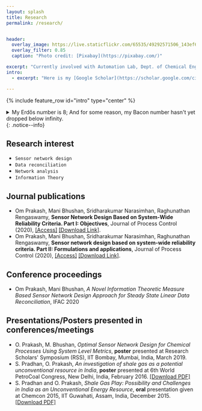 ```yaml
---
layout: splash
title: Research
permalink: /research/


header:
  overlay_image: https://live.staticflickr.com/65535/49292571506_143ef68920_o.jpg #https://live.staticflickr.com/65535/49292154623_228b176860_o.jpg
  overlay_filter: 0.85
  caption: "Photo credit: [Pixabay](https://pixabay.com/)"

excerpt: "Currently involved with Automation Lab, Dept. of Chemical Engineering, IIT Bombay, India"
intro: 
  - excerpt: "Here is my [Google Scholar](https://scholar.google.com/citations?hl=en&user=B0GS6lsAAAAJ) and [ResearchGate](https://www.researchgate.net/profile/Om_Prakash120) profile."

---
```

{% include feature_row id="intro" type="center" %}

<details><summary> <i class="fas fa-plus-circle"></i> My Erdős number is 8; And for some reason, my Bacon number hasn't yet dropped below infinity.</summary>
<p>
Om Prakash -> Mani Bhushan -> Sharad Bhartiya -> Paluri S. V. Nataraj -> Paresh M. Date -> Gautam Mitra -> Gregory Z. Gutin -> Noga Alon -> Paul Erdős
</p>
</details>
{: .notice--info}

## Research interest
- `Sensor network design`
- `Data reconciliation`
- `Network analysis`
- `Information Theory`

## Journal publications
- Om Prakash, Mani Bhushan, Sridharakumar Narasimhan, Raghunathan Rengaswamy, **Sensor Network Design Based on System-Wide Reliability Criteria. Part I: Objectives**, Journal of Process Control (2020), [[Access]](https://authors.elsevier.com/c/1bavY_Lpm1xWIu) [[Download Link]](https://doi.org/10.1016/j.jprocont.2020.07.007).
- Om Prakash, Mani Bhushan, Sridharakumar Narasimhan, Raghunathan Rengaswamy, **Sensor network design based on system-wide reliability criteria. Part II: Formulations and applications**, Journal of Process Control (2020), [[Access]](https://authors.elsevier.com/c/1bSYD3Q5WJJ2xV) [[Download Link]](https://doi.org/10.1016/j.jprocont.2020.07.004).


## Conference proceedings
- Om Prakash, Mani Bhushan, *A Novel Information Theoretic Measure Based Sensor Network Design Approach for Steady State Linear Data Reconciliation*, IFAC 2020

## Presentations/Posters presented in conferences/meetings
- O. Prakash, M. Bhushan, *Optimal Sensor Network Design for Chemical Processes Using System Level Metrics*, **poster** presented at Research Scholars' Symposium (RSS), IIT Bombay, Mumbai, India, March 2019.
- S. Pradhan, O. Prakash, *An investigation of shale gas as a potential unconventional resource in India*, **poster** presented at 6th World PetroCoal Congress, New Delhi, India, February 2016. [[Download PDF]](https://www.researchgate.net/publication/307930096_An_investigation_of_shale_gas_as_a_potential_unconventional_resource_in_India)
- S. Pradhan and O. Prakash, *Shale Gas Play: Possibility and Challenges in India as an Unconventional Energy Resource*, **oral** presentation given at Chemcon 2015, IIT Guwahati, Assam, India, December 2015. [[Download PDF]](https://www.researchgate.net/publication/307931834_Shale_Gas_Play_Possibility_and_Challenges_in_India_as_an_Unconventional_Energy_Resource/stats)

